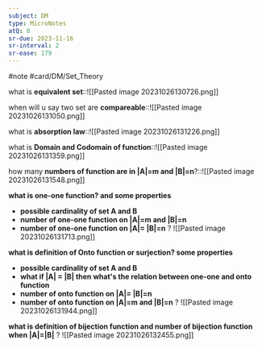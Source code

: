 ```yaml
---
subject: DM
type: MicroNotes
atQ: 0
sr-due: 2023-11-16
sr-interval: 2
sr-ease: 179
---
```

#note
#card/DM/Set_Theory

what is **equivalent set**::![[Pasted image 20231026130726.png]] <!--SR:!2023-11-27,15,290-->

when will u say two set are **compareable**::![[Pasted image 20231026131050.png]] <!--SR:!2023-11-15,3,201-->

what is **absorption law**::![[Pasted image 20231026131226.png]] <!--SR:!2023-11-15,3,201-->

what is **Domain and Codomain of function**::![[Pasted image 20231026131359.png]] <!--SR:!2023-11-13,12,270-->

how many **numbers of function are in |A|=m and |B|=n**?::![[Pasted image 20231026131548.png]] <!--SR:!2023-11-28,16,294-->


**what is one-one function? and some properties**
- **possible cardinality of set A and B**
- **number of one-one function on |A|=m and |B|=n**
- **number of one-one function on |A|= |B|=n**
?
![[Pasted image 20231026131713.png]] <!--SR:!2023-11-15,3,201-->


**what is definition of Onto function or surjection?
some properties**
-  **possible cardinality of set A and B**
- **what if |A| = |B| then what's the relation between one-one and onto function**
- **number of onto function on |A|= |B|=n**
- **number of onto function on |A|=m and |B|=n**
?
![[Pasted image 20231026131944.png]] <!--SR:!2023-11-15,3,201-->


**what is definition of bijection function and number of bijection function when |A|=|B|**
?
![[Pasted image 20231026132455.png]] <!--SR:!2023-11-06,4,274-->


